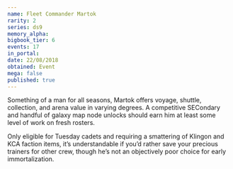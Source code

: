 ```yaml
---
name: Fleet Commander Martok
rarity: 2
series: ds9
memory_alpha:
bigbook_tier: 6
events: 17
in_portal:
date: 22/08/2018
obtained: Event
mega: false
published: true
---
```


Something of a man for all seasons, Martok offers voyage, shuttle, collection, and arena value in varying degrees. A competitive SECondary and handful of galaxy map node unlocks should earn him at least some level of work on fresh rosters.

Only eligible for Tuesday cadets and requiring a smattering of Klingon and KCA faction items, it’s understandable if you’d rather save your precious trainers for other crew, though he’s not an objectively poor choice for early immortalization.
